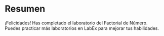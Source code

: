# Resumen

¡Felicidades! Has completado el laboratorio del Factorial de Número. Puedes practicar más laboratorios en LabEx para mejorar tus habilidades.
